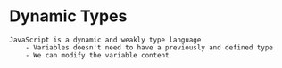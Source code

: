 # Dynamic Types 

    JavaScript is a dynamic and weakly type language  
        - Variables doesn't need to have a previously and defined type
        - We can modify the variable content